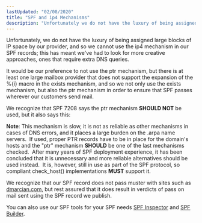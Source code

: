 ```yaml
---
lastUpdated: "02/08/2020"
title: "SPF and ip4 Mechanisms"
description: "Unfortunately we do not have the luxury of being assigned large blocks of IP space by our provider and so we cannot use the ip 4 mechanism in our SPF records this has meant we've had to look for more creative approaches ones that require extra DNS queries It would..."
---
```


Unfortunately, we do not have the luxury of being assigned large blocks of IP space by our provider, and so we cannot use the ip4 mechanism in our SPF records; this has meant we've had to look for more creative approaches, ones that require extra DNS queries.

It would be our preference to not use the ptr mechanism, but there is at least one large mailbox provider that does not support the expansion of the %{i} macro in the exists mechanism, and so we not only use the exists mechanism, but also the ptr mechanism in order to ensure that SPF passes wherever our customers send mail.

We recognize that SPF 7208 says the ptr mechanism **SHOULD NOT** be used, but it also says this:

**Note**: This mechanism is slow, it is not as reliable as other mechanisms in cases of DNS errors, and it places a large burden on the .arpa name servers.  If used, proper PTR records have to be in place for the domain's hosts and the "ptr" mechanism **SHOULD** be one of the last mechanisms checked.  After many years of SPF deployment experience, it has been concluded that it is unnecessary and more reliable alternatives should be used instead.  It is, however, still in use as part of the SPF protocol, so compliant check_host() implementations **MUST** support it.

We recognize that our SPF record does not pass muster with sites such as [dmarcian.com](http://dmarcian.com/), but rest assured that it does result in verdicts of pass on mail sent using the SPF record we publish.

You can also use our SPF tools for your SPF needs [SPF Inspector](https://tools.sparkpost.com/spf/inspector) and [SPF Builder](https://tools.sparkpost.com/spf/builder).
